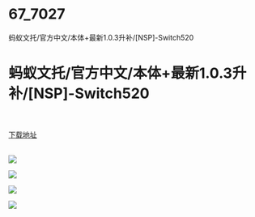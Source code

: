 # 67_7027
蚂蚁文托/官方中文/本体+最新1.0.3升补/[NSP]-Switch520
# 蚂蚁文托/官方中文/本体+最新1.0.3升补/[NSP]-Switch520
 <br/></br>
[下载地址](https://www.switch520.cc/article/7027 "下载地址")
<br/></br>

<p><span><strong><img src="https://www.switch520.cc/muke_img/upload_art_editor_20201030-1_8e5d40554e6ce897ff30819b00590dfb.jpg"></strong></span></p>
<p><span><strong><img src="https://www.switch520.cc/muke_img/upload_art_editor_20201030-1_8eaab1b75067ea79b056c79063115b55.jpg"></strong></span></p>
<p><span><strong><img src="https://www.switch520.cc/muke_img/upload_art_editor_20201030-1_d4fc093db87d87c8f3da3adcf2387643.jpg"></strong></span></p>
<p><span><strong><img src="https://www.switch520.cc/muke_img/upload_art_editor_20201030-1_c2dacbe7fb8a7f7e63fa0f76b3818b60.jpg"></strong></span></p>
<p></p>
